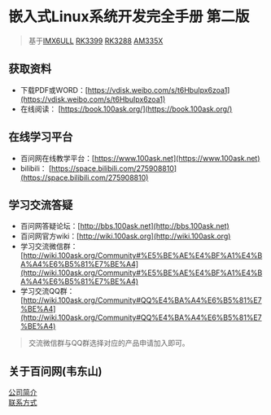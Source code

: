 # 嵌入式Linux系统开发完全手册 第二版
> 基于[IMX6ULL](http://weidongshan.gitee.io/informationdownloadcenter/documentation/boards/100ask_imx6ull/100ask_imx6ull.html) [RK3399](http://weidongshan.gitee.io/informationdownloadcenter/documentation/boards/rk3399/rk3399.html) [RK3288](http://weidongshan.gitee.io/informationdownloadcenter/documentation/boards/rk3288/rk3288.html) [AM335X](http://weidongshan.gitee.io/informationdownloadcenter/documentation/boards/100ask_am335x/100ask_am335x.html)

## 获取资料
- 下载PDF或WORD：[https://vdisk.weibo.com/s/t6HbuIpx6zoa1](https://vdisk.weibo.com/s/t6HbuIpx6zoa1)
- 在线阅读： [https://book.100ask.org/](https://book.100ask.org/)

## 在线学习平台
- 百问网在线教学平台：[https://www.100ask.net](https://www.100ask.net)
- bilibili： [https://space.bilibili.com/275908810](https://space.bilibili.com/275908810)

## 学习交流答疑
- 百问网答疑论坛：[http://bbs.100ask.net](http://bbs.100ask.net)
- 百问网官方wiki：[http://wiki.100ask.org](http://wiki.100ask.org)
- 学习交流微信群：[http://wiki.100ask.org/Community#%E5%BE%AE%E4%BF%A1%E4%BA%A4%E6%B5%81%E7%BE%A4](http://wiki.100ask.org/Community#%E5%BE%AE%E4%BF%A1%E4%BA%A4%E6%B5%81%E7%BE%A4)
- 学习交流QQ群：  [http://wiki.100ask.org/Community#QQ%E4%BA%A4%E6%B5%81%E7%BE%A4](http://wiki.100ask.org/Community#QQ%E4%BA%A4%E6%B5%81%E7%BE%A4)

> 交流微信群与QQ群选择对应的产品申请加入即可。

## 关于百问网(韦东山)
[公司简介](http://weidongshan.gitee.io/informationdownloadcenter/documentation/AboutUs/aboutus.html)  <br>
[联系方式](http://weidongshan.gitee.io/informationdownloadcenter/documentation/AboutUs/aboutus.html#id2)